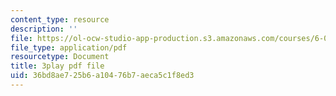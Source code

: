 ```yaml
---
content_type: resource
description: ''
file: https://ol-ocw-studio-app-production.s3.amazonaws.com/courses/6-042j-mathematics-for-computer-science-spring-2015/36bd8ae725b6a10476b7aeca5c1f8ed3_cUYTlKA8jaw.pdf
file_type: application/pdf
resourcetype: Document
title: 3play pdf file
uid: 36bd8ae7-25b6-a104-76b7-aeca5c1f8ed3
---
```

